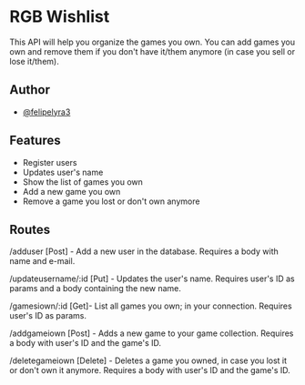 
# RGB Wishlist

This API will help you organize the games you own. You can add games you own and remove them if you don't have it/them anymore (in case you sell or lose it/them).


## Author

- [@felipelyra3](https://www.github.com/felipelyra3)


## Features

- Register users
- Updates user's name
- Show the list of games you own
- Add a new game you own
- Remove a game you lost or don't own anymore


## Routes
/adduser [Post] - Add a new user in the database. Requires a body with name and e-mail.

/updateusername/:id [Put] - Updates the user's name. Requires user's ID as params and a body containing the new name.

/gamesiown/:id [Get]- List all games you own; in your connection. Requires user's ID as params.

/addgameiown [Post] - Adds a new game to your game collection. Requires a body with user's ID and the game's ID.

/deletegameiown [Delete] - Deletes a game you owned, in case you lost it or don't own it anymore. Requires a body with user's ID and the game's ID.
